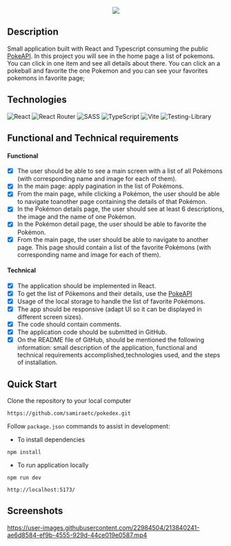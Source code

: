 <p align="center">
  <img  src="https://user-images.githubusercontent.com/22984504/212837724-0d25e100-5168-4631-afcc-8f277307a37e.png">
</p>


## Description

Small application built with React and Typescript consuming the public [PokeAPI](https://pokeapi.co/). In this project you will see in the home page a list of pokemons. You can click in one item and see all details about there. You can click an a pokeball and favorite the one Pokemon and you can see your favorites pokemons in favorite page;

## Technologies

![React](https://img.shields.io/badge/react-%2320232a.svg?style=for-the-badge&logo=react&logoColor=%2361DAFB)
![React Router](https://img.shields.io/badge/React_Router-CA4245?style=for-the-badge&logo=react-router&logoColor=white)
![SASS](https://img.shields.io/badge/SASS-hotpink.svg?style=for-the-badge&logo=SASS&logoColor=white)
![TypeScript](https://img.shields.io/badge/typescript-%23007ACC.svg?style=for-the-badge&logo=typescript&logoColor=white)
![Vite](https://img.shields.io/badge/vite-%23646CFF.svg?style=for-the-badge&logo=vite&logoColor=white)
![Testing-Library](https://img.shields.io/badge/-TestingLibrary-%23E33332?style=for-the-badge&logo=testing-library&logoColor=white)

## Functional and Technical requirements

#### Functional

- [X] The user should be able to see a main screen with a list of all Pokémons (with corresponding name and image for each of them).
- [x] In the main page: apply pagination in the list of Pokémons.
- [x] From the main page, while clicking a Pokémon, the user should be able to navigate toanother page containing the details of that Pokémon.
- [x] In the Pokémon details page, the user should see at least 6 descriptions, the image and the name of one Pokémon.
- [x] In the Pokémon detail page, the user should be able to favorite the Pokémon.
- [x] From the main page, the user should be able to navigate to another page. This page should contain a list of the favorite Pokémons (with corresponding name and image for each of them).

#### Technical
- [x] The application should be implemented in React.
- [x] To get the list of Pókemons and their details, use the [PokeAPI](https://pokeapi.co/)
- [x] Usage of the local storage to handle the list of favorite Pokémons.
- [x] The app should be responsive (adapt UI so it can be displayed in different screen sizes).
- [x] The code should contain comments.
- [x] The application code should be submitted in GitHub.
- [x] On the README file of GitHub, should be mentioned the following information: small description of the application, functional and technical requirements accomplished,technologies used, and the steps of installation.

## Quick Start

Clone the repository to your local computer

```
https://github.com/samiraetc/pokedex.git
```

Follow `package.json` commands to assist in development:

- To install dependencies 

```
npm install
```

- To run application locally

```
npm run dev
```

```
http://localhost:5173/
```

## Screenshots

https://user-images.githubusercontent.com/22984504/213840241-ae6d8584-ef9b-4555-929d-44ce019e0587.mp4

